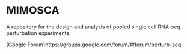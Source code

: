 # MIMOSCA

A repository for the design and analysis of pooled single cell RNA-seq perturbation experiments.


[Google Forum]https://groups.google.com/forum/#!forum/perturb-seq
